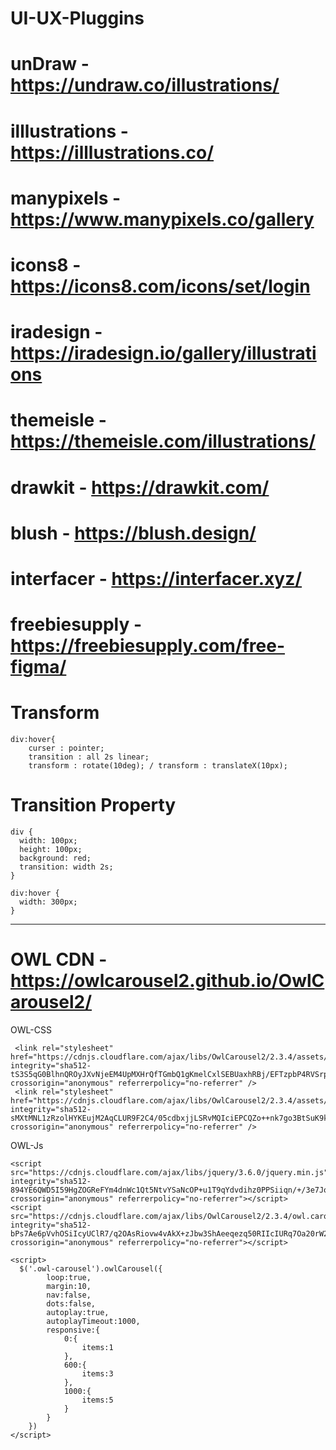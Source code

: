 # UI-UX-Pluggins

# unDraw - https://undraw.co/illustrations/

# illlustrations - https://illlustrations.co/

# manypixels - https://www.manypixels.co/gallery

# icons8 - https://icons8.com/icons/set/login

# iradesign - https://iradesign.io/gallery/illustrations

# themeisle - https://themeisle.com/illustrations/

# drawkit - https://drawkit.com/

# blush - https://blush.design/

# interfacer - https://interfacer.xyz/

# freebiesupply - https://freebiesupply.com/free-figma/

# Transform
```shell
div:hover{
    curser : pointer;
    transition : all 2s linear;
    transform : rotate(10deg); / transform : translateX(10px);

```

# Transition Property
```shell
div {
  width: 100px;
  height: 100px;
  background: red;
  transition: width 2s;
}

div:hover {
  width: 300px;
}
```

<hr>

# OWL CDN  - https://owlcarousel2.github.io/OwlCarousel2/

OWL-CSS
```shell
 <link rel="stylesheet" href="https://cdnjs.cloudflare.com/ajax/libs/OwlCarousel2/2.3.4/assets/owl.carousel.min.css" integrity="sha512-tS3S5qG0BlhnQROyJXvNjeEM4UpMXHrQfTGmbQ1gKmelCxlSEBUaxhRBj/EFTzpbP4RVSrpEikbmdJobCvhE3g==" crossorigin="anonymous" referrerpolicy="no-referrer" />
 <link rel="stylesheet" href="https://cdnjs.cloudflare.com/ajax/libs/OwlCarousel2/2.3.4/assets/owl.theme.default.min.css" integrity="sha512-sMXtMNL1zRzolHYKEujM2AqCLUR9F2C4/05cdbxjjLSRvMQIciEPCQZo++nk7go3BtSuK9kfa/s+a4f4i5pLkw==" crossorigin="anonymous" referrerpolicy="no-referrer" />
```

OWL-Js
```shell
<script src="https://cdnjs.cloudflare.com/ajax/libs/jquery/3.6.0/jquery.min.js" integrity="sha512-894YE6QWD5I59HgZOGReFYm4dnWc1Qt5NtvYSaNcOP+u1T9qYdvdihz0PPSiiqn/+/3e7Jo4EaG7TubfWGUrMQ==" crossorigin="anonymous" referrerpolicy="no-referrer"></script>
<script src="https://cdnjs.cloudflare.com/ajax/libs/OwlCarousel2/2.3.4/owl.carousel.min.js" integrity="sha512-bPs7Ae6pVvhOSiIcyUClR7/q2OAsRiovw4vAkX+zJbw3ShAeeqezq50RIIcIURq7Oa20rW2n2q+fyXBNcU9lrw==" crossorigin="anonymous" referrerpolicy="no-referrer"></script>

<script>
  $('.owl-carousel').owlCarousel({
        loop:true,
        margin:10,
        nav:false,
        dots:false,
        autoplay:true,
        autoplayTimeout:1000,
        responsive:{
            0:{
                items:1
            },
            600:{
                items:3
            },
            1000:{
                items:5
            }
        }
    })
</script>
```
